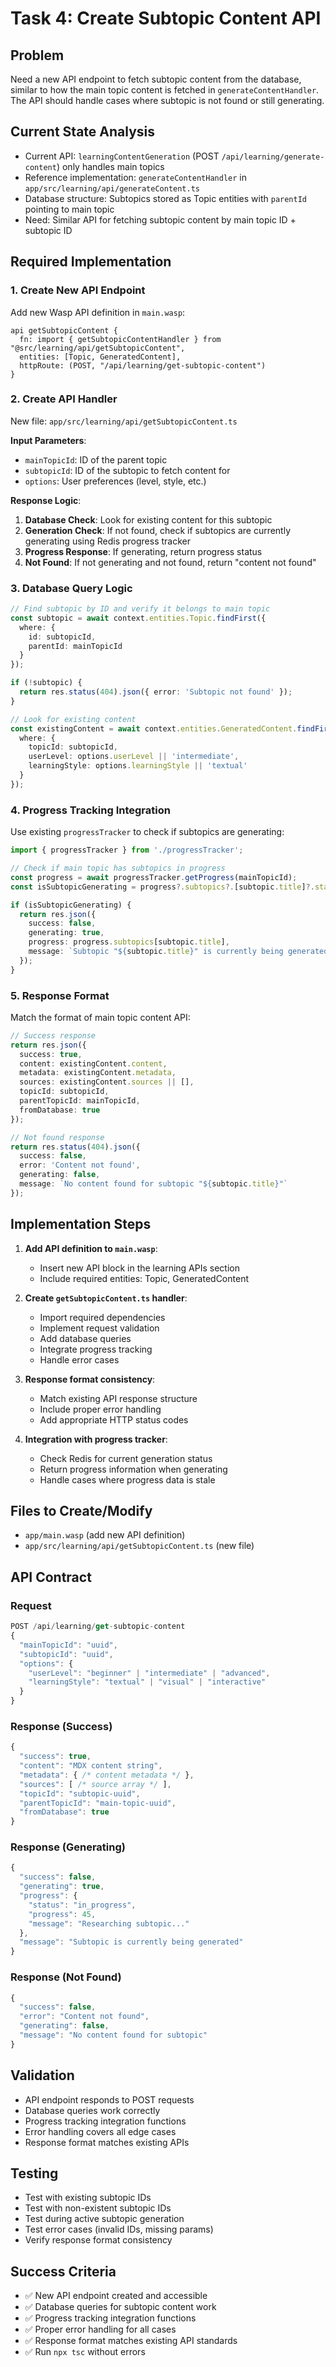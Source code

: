 # Task 4: Create Subtopic Content API

## Problem
Need a new API endpoint to fetch subtopic content from the database, similar to how the main topic content is fetched in `generateContentHandler`. The API should handle cases where subtopic is not found or still generating.

## Current State Analysis
- Current API: `learningContentGeneration` (POST `/api/learning/generate-content`) only handles main topics
- Reference implementation: `generateContentHandler` in `app/src/learning/api/generateContent.ts`
- Database structure: Subtopics stored as Topic entities with `parentId` pointing to main topic
- Need: Similar API for fetching subtopic content by main topic ID + subtopic ID

## Required Implementation

### 1. Create New API Endpoint
Add new Wasp API definition in `main.wasp`:
```wasp
api getSubtopicContent {
  fn: import { getSubtopicContentHandler } from "@src/learning/api/getSubtopicContent",
  entities: [Topic, GeneratedContent],
  httpRoute: (POST, "/api/learning/get-subtopic-content")
}
```

### 2. Create API Handler
New file: `app/src/learning/api/getSubtopicContent.ts`

**Input Parameters**:
- `mainTopicId`: ID of the parent topic
- `subtopicId`: ID of the subtopic to fetch content for
- `options`: User preferences (level, style, etc.)

**Response Logic**:
1. **Database Check**: Look for existing content for this subtopic
2. **Generation Check**: If not found, check if subtopics are currently generating using Redis progress tracker
3. **Progress Response**: If generating, return progress status
4. **Not Found**: If not generating and not found, return "content not found"

### 3. Database Query Logic
```typescript
// Find subtopic by ID and verify it belongs to main topic
const subtopic = await context.entities.Topic.findFirst({
  where: {
    id: subtopicId,
    parentId: mainTopicId
  }
});

if (!subtopic) {
  return res.status(404).json({ error: 'Subtopic not found' });
}

// Look for existing content
const existingContent = await context.entities.GeneratedContent.findFirst({
  where: {
    topicId: subtopicId,
    userLevel: options.userLevel || 'intermediate',
    learningStyle: options.learningStyle || 'textual'
  }
});
```

### 4. Progress Tracking Integration
Use existing `progressTracker` to check if subtopics are generating:
```typescript
import { progressTracker } from './progressTracker';

// Check if main topic has subtopics in progress
const progress = await progressTracker.getProgress(mainTopicId);
const isSubtopicGenerating = progress?.subtopics?.[subtopic.title]?.status === 'in_progress';

if (isSubtopicGenerating) {
  return res.json({
    success: false,
    generating: true,
    progress: progress.subtopics[subtopic.title],
    message: `Subtopic "${subtopic.title}" is currently being generated`
  });
}
```

### 5. Response Format
Match the format of main topic content API:
```typescript
// Success response
return res.json({
  success: true,
  content: existingContent.content,
  metadata: existingContent.metadata,
  sources: existingContent.sources || [],
  topicId: subtopicId,
  parentTopicId: mainTopicId,
  fromDatabase: true
});

// Not found response
return res.status(404).json({
  success: false,
  error: 'Content not found',
  generating: false,
  message: `No content found for subtopic "${subtopic.title}"`
});
```

## Implementation Steps

1. **Add API definition to `main.wasp`**:
   - Insert new API block in the learning APIs section
   - Include required entities: Topic, GeneratedContent

2. **Create `getSubtopicContent.ts` handler**:
   - Import required dependencies
   - Implement request validation
   - Add database queries
   - Integrate progress tracking
   - Handle error cases

3. **Response format consistency**:
   - Match existing API response structure
   - Include proper error handling
   - Add appropriate HTTP status codes

4. **Integration with progress tracker**:
   - Check Redis for current generation status
   - Return progress information when generating
   - Handle cases where progress data is stale

## Files to Create/Modify
- `app/main.wasp` (add new API definition)
- `app/src/learning/api/getSubtopicContent.ts` (new file)

## API Contract

### Request
```typescript
POST /api/learning/get-subtopic-content
{
  "mainTopicId": "uuid",
  "subtopicId": "uuid", 
  "options": {
    "userLevel": "beginner" | "intermediate" | "advanced",
    "learningStyle": "textual" | "visual" | "interactive"
  }
}
```

### Response (Success)
```typescript
{
  "success": true,
  "content": "MDX content string",
  "metadata": { /* content metadata */ },
  "sources": [ /* source array */ ],
  "topicId": "subtopic-uuid",
  "parentTopicId": "main-topic-uuid",
  "fromDatabase": true
}
```

### Response (Generating)
```typescript
{
  "success": false,
  "generating": true,
  "progress": {
    "status": "in_progress",
    "progress": 45,
    "message": "Researching subtopic..."
  },
  "message": "Subtopic is currently being generated"
}
```

### Response (Not Found)
```typescript
{
  "success": false,
  "error": "Content not found",
  "generating": false,
  "message": "No content found for subtopic"
}
```

## Validation
- API endpoint responds to POST requests
- Database queries work correctly
- Progress tracking integration functions
- Error handling covers all edge cases
- Response format matches existing APIs

## Testing
- Test with existing subtopic IDs
- Test with non-existent subtopic IDs
- Test during active subtopic generation
- Test error cases (invalid IDs, missing params)
- Verify response format consistency

## Success Criteria
- ✅ New API endpoint created and accessible
- ✅ Database queries for subtopic content work
- ✅ Progress tracking integration functions
- ✅ Proper error handling for all cases
- ✅ Response format matches existing API standards
- ✅ Run `npx tsc` without errors